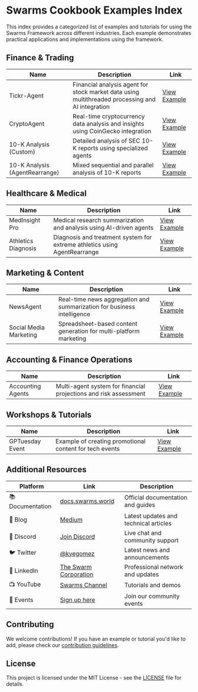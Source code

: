 # Swarms Cookbook Examples Index

This index provides a categorized list of examples and tutorials for using the Swarms Framework across different industries. Each example demonstrates practical applications and implementations using the framework.

## Finance & Trading

| Name | Description | Link |
|------|-------------|------|
| Tickr-Agent | Financial analysis agent for stock market data using multithreaded processing and AI integration | [View Example](https://github.com/The-Swarm-Corporation/Cookbook/blob/main/cookbook/enterprise/finance/multi_agent/Swarms_Cookbook_Tickr_Agent.ipynb) |
| CryptoAgent | Real-time cryptocurrency data analysis and insights using CoinGecko integration | [View Example](https://github.com/The-Swarm-Corporation/Cookbook/blob/main/cookbook/enterprise/finance/multi_agent/Swarms_Cookbook_CryptoAgent.ipynb) |
| 10-K Analysis (Custom) | Detailed analysis of SEC 10-K reports using specialized agents | [View Example](https://github.com/The-Swarm-Corporation/Cookbook/blob/main/cookbook/enterprise/finance/multi_agent/swarms_finance_10k_analysis_custom.ipynb) |
| 10-K Analysis (AgentRearrange) | Mixed sequential and parallel analysis of 10-K reports | [View Example](https://github.com/The-Swarm-Corporation/Cookbook/blob/main/cookbook/enterprise/finance/multi_agent/swarms_finance_10k_analysis_agentrearrange.ipynb) |

## Healthcare & Medical

| Name | Description | Link |
|------|-------------|------|
| MedInsight Pro | Medical research summarization and analysis using AI-driven agents | [View Example](https://github.com/The-Swarm-Corporation/Cookbook/blob/main/cookbook/enterprise/medical/physical_therapy/Swarms_Cookbook_MedInsight_Pro.ipynb) |
| Athletics Diagnosis | Diagnosis and treatment system for extreme athletics using AgentRearrange | [View Example](https://github.com/The-Swarm-Corporation/Cookbook/blob/main/cookbook/enterprise/medical/physical_therapy/swarms_diagnosis_treatment_extreme_athletics.ipynb) |

## Marketing & Content

| Name | Description | Link |
|------|-------------|------|
| NewsAgent | Real-time news aggregation and summarization for business intelligence | [View Example](https://github.com/The-Swarm-Corporation/Cookbook/blob/main/cookbook/enterprise/marketing/news/Swarms_Cookbook_NewsAgent.ipynb) |
| Social Media Marketing | Spreadsheet-based content generation for multi-platform marketing | [View Example](https://github.com/The-Swarm-Corporation/Cookbook/blob/main/cookbook/enterprise/marketing/content_generation/swarms_spreadsheet_analysis_walkthrough.ipynb) |

## Accounting & Finance Operations

| Name | Description | Link |
|------|-------------|------|
| Accounting Agents | Multi-agent system for financial projections and risk assessment | [View Example](https://github.com/The-Swarm-Corporation/Cookbook/blob/main/cookbook/enterprise/accounting/multi_agent/accounting_agents_for_moa.ipynb) |

## Workshops & Tutorials

| Name | Description | Link |
|------|-------------|------|
| GPTuesday Event | Example of creating promotional content for tech events | [View Example](https://github.com/The-Swarm-Corporation/Cookbook/blob/main/cookbook/workshops/sep_6_workshop/gptuesday_swarm.py) |

## Additional Resources

| Platform | Link | Description |
|----------|------|-------------|
| 📚 Documentation | [docs.swarms.world](https://docs.swarms.world) | Official documentation and guides |
| 📝 Blog | [Medium](https://medium.com/@kyeg) | Latest updates and technical articles |
| 💬 Discord | [Join Discord](https://discord.gg/jM3Z6M9uMq) | Live chat and community support |
| 🐦 Twitter | [@kyegomez](https://twitter.com/kyegomez) | Latest news and announcements |
| 👥 LinkedIn | [The Swarm Corporation](https://www.linkedin.com/company/the-swarm-corporation) | Professional network and updates |
| 📺 YouTube | [Swarms Channel](https://www.youtube.com/channel/UC9yXyitkbU_WSy7bd_41SqQ) | Tutorials and demos |
| 🎫 Events | [Sign up here](https://lu.ma/5p2jnc2v) | Join our community events |

## Contributing

We welcome contributions! If you have an example or tutorial you'd like to add, please check our [contribution guidelines](https://github.com/The-Swarm-Corporation/Cookbook/blob/main/CONTRIBUTING.md).

## License

This project is licensed under the MIT License - see the [LICENSE](https://github.com/The-Swarm-Corporation/Cookbook/blob/main/LICENSE) file for details. 
